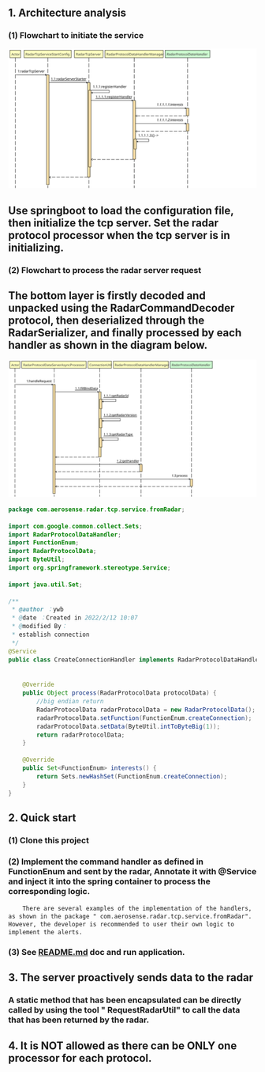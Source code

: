## 1. Architecture analysis

### (1) Flowchart to initiate the service

![](img/server_start.svg)
## Use springboot to load the configuration file, then initialize the tcp server. Set the radar protocol processor when the tcp server is in initializing. 
### (2) Flowchart to process the radar server request
## The bottom layer is firstly decoded and unpacked using the RadarCommandDecoder protocol, then deserialized through the RadarSerializer, and finally processed by each handler as shown in the diagram below.
![img.png](img/process_request.svg)

```java
package com.aerosense.radar.tcp.service.fromRadar;

import com.google.common.collect.Sets;
import RadarProtocolDataHandler;
import FunctionEnum;
import RadarProtocolData;
import ByteUtil;
import org.springframework.stereotype.Service;

import java.util.Set;

/**
 * @author ：ywb
 * @date ：Created in 2022/2/12 10:07
 * @modified By：
 * establish connection
 */
@Service
public class CreateConnectionHandler implements RadarProtocolDataHandler {


    @Override
    public Object process(RadarProtocolData protocolData) {
        //big endian return
        RadarProtocolData radarProtocolData = new RadarProtocolData();
        radarProtocolData.setFunction(FunctionEnum.createConnection);
        radarProtocolData.setData(ByteUtil.intToByteBig(1));
        return radarProtocolData;
    }

    @Override
    public Set<FunctionEnum> interests() {
        return Sets.newHashSet(FunctionEnum.createConnection);
    }
}

```

## 2. Quick start

### (1) Clone this project
### (2) Implement the command handler as defined in FunctionEnum and sent by the radar, Annotate it with @Service and inject it into the spring container to process the corresponding logic. 
        There are several examples of the implementation of the handlers, as shown in the package " com.aerosense.radar.tcp.service.fromRadar". However, the developer is recommended to user their own logic to implement the alerts.
### (3) See [README.md](../../README.md) doc and run application.


## 3. The server proactively sends data to the radar
### A static method that has been encapsulated can be directly called by using the tool " RequestRadarUtil" to call the data that has been returned by the radar.

## 4. It is NOT allowed as there can be ONLY one processor for each protocol.

